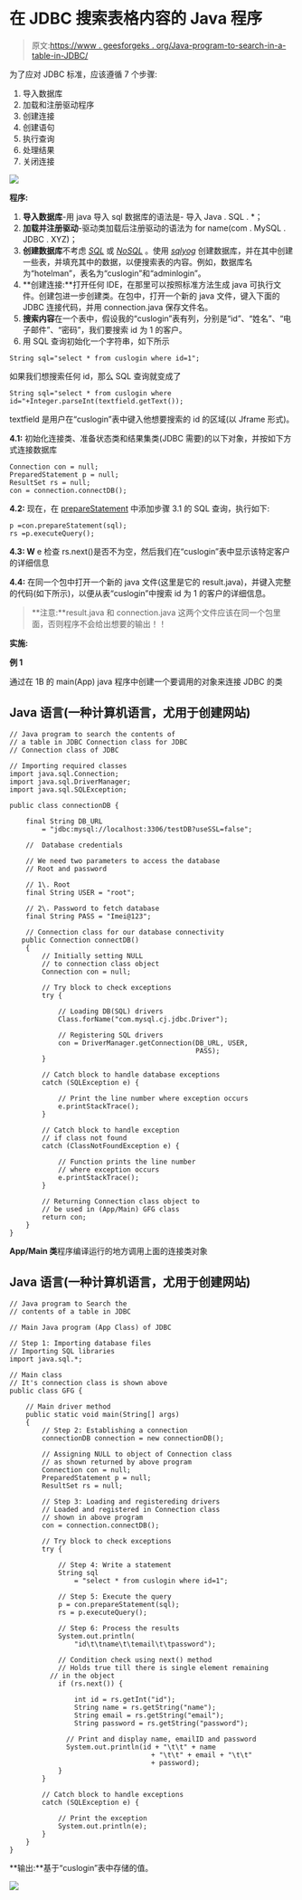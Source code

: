 # 在 JDBC 搜索表格内容的 Java 程序

> 原文:[https://www . geesforgeks . org/Java-program-to-search-in-a-table-in-JDBC/](https://www.geeksforgeeks.org/java-program-to-search-the-contents-of-a-table-in-jdbc/)

为了应对 JDBC 标准，应该遵循 7 个步骤:

1.  导入数据库
2.  加载和注册驱动程序
3.  创建连接
4.  创建语句
5.  执行查询
6.  处理结果
7.  关闭连接

![](img/a3de303cf281f8f0b5dc596b68968c1d.png)

**程序:**

1.  **导入数据库**-用 java 导入 sql 数据库的语法是-
    导入 Java . SQL . *；
2.  **加载并注册驱动**-驱动类加载后注册驱动的语法为
    for name(com . MySQL . JDBC . XYZ)；
3.  **创建数据库**不考虑 [*SQL*](https://www.geeksforgeeks.org/sql-tutorial/) 或 [*NoSQL*](https://www.geeksforgeeks.org/introduction-to-nosql/) 。使用 [*sqlyog*](https://www.geeksforgeeks.org/how-to-update-contents-of-a-table-using-jdbc-connection/amp/?ref=rp) 创建数据库，并在其中创建一些表，并填充其中的数据，以便搜索表的内容。例如，数据库名为“hotelman”，表名为“cuslogin”和“adminlogin”。
4.  **创建连接:**打开任何 IDE，在那里可以按照标准方法生成 java 可执行文件。创建包进一步创建类。在包中，打开一个新的 java 文件，键入下面的 JDBC 连接代码，并用 connection.java 保存文件名。
5.  **搜索内容**在一个表中，假设我的“cuslogin”表有列，分别是“id”、“姓名”、“电子邮件”、“密码”，我们要搜索 id 为 1 的客户。
6.  用 SQL 查询初始化一个字符串，如下所示

```
String sql="select * from cuslogin where id=1";
```

如果我们想搜索任何 id，那么 SQL 查询就变成了

```
String sql="select * from cuslogin where id="+Integer.parseInt(textfield.getText());
```

textfield 是用户在“cuslogin”表中键入他想要搜索的 id 的区域(以 Jframe 形式)。

**4.1:** 初始化连接类、准备状态类和结果集类(JDBC 需要)的以下对象，并按如下方式连接数据库

```
Connection con = null;
PreparedStatement p = null;
ResultSet rs = null;
con = connection.connectDB();
```

**4.2:** 现在，在 [prepareStatement](https://www.geeksforgeeks.org/how-to-use-preparedstatement-in-java/) 中添加步骤 3.1 的 SQL 查询，执行如下:

```
p =con.prepareStatement(sql);
rs =p.executeQuery();
```

**4.3: W** e 检查 rs.next()是否不为空，然后我们在“cuslogin”表中显示该特定客户的详细信息

**4.4:** 在同一个包中打开一个新的 java 文件(这里是它的 result.java)，并键入完整的代码(如下所示)，以便从表“cuslogin”中搜索 id 为 1 的客户的详细信息。

> **注意:**result.java 和 connection.java 这两个文件应该在同一个包里面，否则程序不会给出想要的输出！！

**实施:**

**例 1**

通过在 1B 的 main(App) java 程序中创建一个要调用的对象来连接 JDBC 的类

## Java 语言(一种计算机语言，尤用于创建网站)

```
// Java program to search the contents of
// a table in JDBC Connection class for JDBC
// Connection class of JDBC

// Importing required classes
import java.sql.Connection;
import java.sql.DriverManager;
import java.sql.SQLException;

public class connectionDB {

    final String DB_URL
        = "jdbc:mysql://localhost:3306/testDB?useSSL=false";

    //  Database credentials

    // We need two parameters to access the database
    // Root and password

    // 1\. Root
    final String USER = "root";

    // 2\. Password to fetch database
    final String PASS = "Imei@123";

    // Connection class for our database connectivity
   public Connection connectDB()
    {
        // Initially setting NULL
        // to connection class object
        Connection con = null;

        // Try block to check exceptions
        try {

            // Loading DB(SQL) drivers
            Class.forName("com.mysql.cj.jdbc.Driver");

            // Registering SQL drivers
            con = DriverManager.getConnection(DB_URL, USER,
                                              PASS);
        }

        // Catch block to handle database exceptions
        catch (SQLException e) {

            // Print the line number where exception occurs
            e.printStackTrace();
        }

        // Catch block to handle exception
        // if class not found
        catch (ClassNotFoundException e) {

            // Function prints the line number
            // where exception occurs
            e.printStackTrace();
        }

        // Returning Connection class object to
        // be used in (App/Main) GFG class
        return con;
    }
}
```

**App/Main 类**程序编译运行的地方调用上面的连接类对象

## Java 语言(一种计算机语言，尤用于创建网站)

```
// Java program to Search the
// contents of a table in JDBC

// Main Java program (App Class) of JDBC

// Step 1: Importing database files
// Importing SQL libraries
import java.sql.*;

// Main class
// It's connection class is shown above
public class GFG {

    // Main driver method
    public static void main(String[] args)
    {
        // Step 2: Establishing a connection
        connectionDB connection = new connectionDB();

        // Assigning NULL to object of Connection class
        // as shown returned by above program
        Connection con = null;
        PreparedStatement p = null;
        ResultSet rs = null;

        // Step 3: Loading and registereding drivers
        // Loaded and registered in Connection class
        // shown in above program
        con = connection.connectDB();

        // Try block to check exceptions
        try {

            // Step 4: Write a statement
            String sql
                = "select * from cuslogin where id=1";

            // Step 5: Execute the query
            p = con.prepareStatement(sql);
            rs = p.executeQuery();

            // Step 6: Process the results
            System.out.println(
                "id\t\tname\t\temail\t\tpassword");

            // Condition check using next() method
            // Holds true till there is single element remaining
          // in the object
            if (rs.next()) {

                int id = rs.getInt("id");
                String name = rs.getString("name");
                String email = rs.getString("email");
                String password = rs.getString("password");

              // Print and display name, emailID and password
              System.out.println(id + "\t\t" + name
                                   + "\t\t" + email + "\t\t"
                                   + password);
            }
        }

        // Catch block to handle exceptions
        catch (SQLException e) {

            // Print the exception
            System.out.println(e);
        }
    }
}
```

**输出:**基于“cuslogin”表中存储的值。

![](img/23dfd5b95e3bfc3ead37f574356a63bf.png)